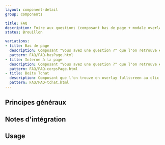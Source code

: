 ```yaml
---
layout: component-detail
group: components

title: FAQ
description: Foire aux questions (composant bas de page + modale overlay fullscreen)
status: Brouillon

variations:
- title: Bas de page
  description: Composant "Vous avez une question ?" que l'on retrouve en bas de page.
  pattern: FAQ/FAQ-basPage.html
- title: Interne à la page
  description: Composant "Vous avez une question ?" que l'on retrouve en corps de page.
  pattern: FAQ/FAQ-corpsPage.html
- title: Boite Tchat
  description: Composant que l'on trouve en overlay fullscreen au clic sur le btn type "tchat" fix. Afin de simuler l'apparition du menu dans le DS, deux surcharges de style ont été effectuées directement sur la section de l'overlay (opacité et positionnement à droite rectifiés, position et hauteur). Ces surcharges ne doivent pas être reproduites dans l'intégration finale.
  pattern: FAQ/FAQ-tchat.html
---
```



## Principes généraux


## Notes d'intégration


## Usage
